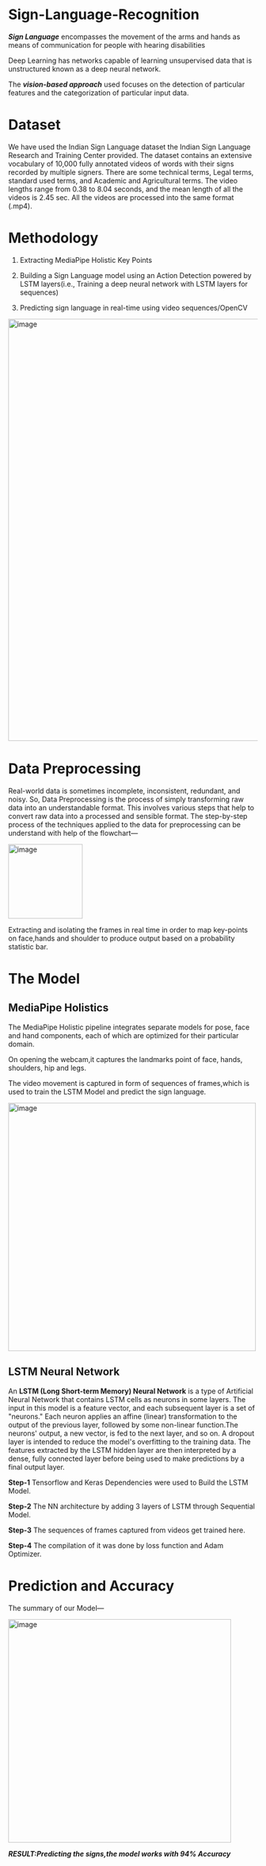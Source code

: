 # Sign-Language-Recognition

***Sign Language*** encompasses the movement of the arms and hands as means of communication for people with hearing disabilities

Deep Learning has networks capable of learning unsupervised data that is unstructured known as a deep neural network.

The ***vision-based approach*** used focuses on the detection of particular features and the categorization of particular input data.

# Dataset

We have used the Indian Sign Language dataset the Indian Sign Language Research and
Training Center provided. The dataset contains an extensive vocabulary of 10,000 fully
annotated videos of words with their signs recorded by multiple signers. There are some
technical terms, Legal terms, standard used terms, and Academic and Agricultural terms. The
video lengths range from 0.38 to 8.04 seconds, and the mean length of all the videos is 2.45 sec.
All the videos are processed into the same format (.mp4).

# Methodology

1. Extracting MediaPipe Holistic Key Points

2. Building a Sign Language model using an Action Detection powered by LSTM layers(i.e.,
Training a deep neural network with LSTM layers for sequences)

3. Predicting sign language in real-time using video sequences/OpenCV

<img width="850" alt="image" src="https://user-images.githubusercontent.com/89255668/229807227-426ce89c-394c-420e-8b96-9493c30ff619.png">

# Data Preprocessing

Real-world data is sometimes incomplete, inconsistent, redundant, and noisy. So, Data
Preprocessing is the process of simply transforming raw data into an understandable format.
This involves various steps that help to convert raw data into a processed and sensible format.
The step-by-step process of the techniques applied to the data for preprocessing can be understand with help of the flowchart—

<img width="150" alt="image" src="https://user-images.githubusercontent.com/89255668/229815216-151e579f-c218-4625-92ce-80297529ca97.png">

Extracting and isolating the frames in real time in order to map key-points on face,hands and shoulder to produce output based on a probability statistic bar.

# The Model

## MediaPipe Holistics
The MediaPipe Holistic pipeline integrates separate models for pose, face and hand components, each of which are optimized for their particular domain. 

On opening the webcam,it captures the landmarks point of face, hands, shoulders, hip and legs.

The video movement is captured in form of sequences of frames,which is used to train the LSTM Model and predict the sign language.

<img width="500" alt="image" src="https://user-images.githubusercontent.com/89255668/229803065-f945e78d-d147-4dda-99d2-1f7e45fc4d49.png">


## LSTM Neural Network

An **LSTM (Long Short-term Memory) Neural Network** is a type of Artificial Neural Network
that contains LSTM cells as neurons in some layers. The input in this model is a feature vector,
and each subsequent layer is a set of "neurons." Each neuron applies an affine (linear)
transformation to the output of the previous layer, followed by some non-linear function.The
neurons' output, a new vector, is fed to the next layer, and so on. A dropout layer is intended to
reduce the model's overfitting to the training data. The features extracted by the LSTM hidden
layer are then interpreted by a dense, fully connected layer before being used to make
predictions by a final output layer.

**Step-1** Tensorflow and Keras Dependencies were used to Build the LSTM Model.

**Step-2** The NN architecture by adding 3 layers of LSTM through Sequential Model.

**Step-3** The sequences of frames captured from videos get trained here.

**Step-4** The compilation of it was done by loss function and Adam Optimizer.



# Prediction and Accuracy

The summary of our Model—

<img width="450" alt="image" src="https://user-images.githubusercontent.com/89255668/229802358-bff24e0a-cc34-46b0-9f5a-ee5992259b5e.png">

***RESULT:Predicting the signs,the model works with 94% Accuracy***



